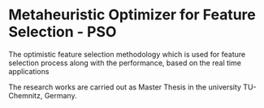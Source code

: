 # Metaheuristic Optimizer for Feature Selection - PSO

The optimistic feature selection methodology which is used for feature selection process along with the performance, based  on the real time applications

The research works are carried out as Master Thesis in the university TU-Chemnitz, Germany.


